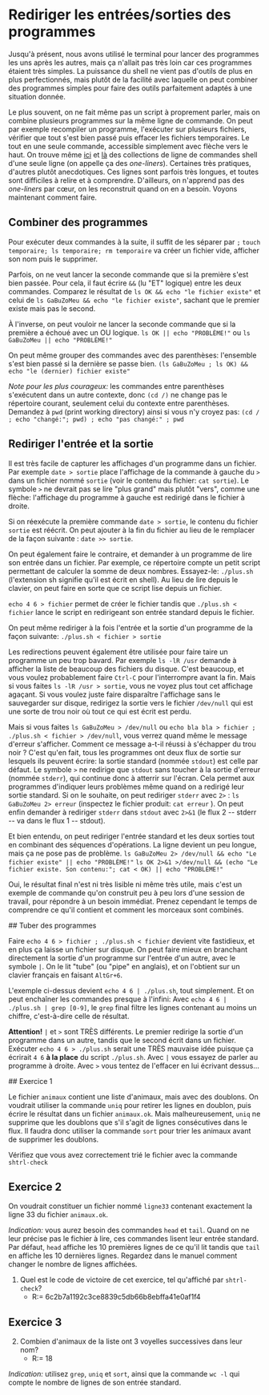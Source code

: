 # Rediriger les entrées/sorties des programmes

Jusqu'à présent, nous avons utilisé le terminal pour lancer des
programmes les uns après les autres, mais ça n'allait pas très loin
car ces programmes étaient très simples. La puissance du shell ne
vient pas d'outils de plus en plus perfectionnés, mais plutôt de la
facilité avec laquelle on peut combiner des programmes simples pour
faire des outils parfaitement adaptés à une situation donnée.

Le plus souvent, on ne fait même pas un script à proprement parler,
mais on combine plusieurs programmes sur la même ligne de commande. On
peut par exemple recompiler un programme, l'exécuter sur plusieurs
fichiers, vérifier que tout s'est bien passé puis effacer les fichiers
temporaires. Le tout en une seule commande, accessible simplement avec
flèche vers le haut. On trouve même
[ici](https://www.commandlinefu.com/) et
[là](https://onceupon.github.io/Bash-Oneliner/) des collections de ligne de
commandes shell d'une seule ligne (on appelle ça des *one-liners*).
Certaines très pratiques, d'autres plutôt anecdotiques. Ces lignes
sont parfois très longues, et toutes sont difficiles à relire et à
comprendre. D'ailleurs, on n'apprend pas des *one-liners* par cœur, on
les reconstruit quand on en a besoin. Voyons maintenant comment faire.

## Combiner des programmes

Pour exécuter deux commandes à la suite, il suffit de les séparer par
``;`` ```touch temporaire; ls temporaire; rm temporaire```
va créer un fichier vide, afficher son nom puis le supprimer.

Parfois, on ne veut lancer la seconde commande que si la
première s'est bien passée. Pour cela, il faut écrire ``&&`` (lu "ET"
logique) entre les deux commandes. Comparez le résultat de
```ls OK && echo "le fichier existe"``` et celui de
```ls GaBuZoMeu && echo "le fichier existe"```, sachant
que le premier existe mais pas le second.

À l'inverse, on peut vouloir ne lancer la seconde commande que si la
première a échoué avec un OU logique. ```ls OK || echo "PROBLÈME!"``` ou
```ls GaBuZoMeu || echo "PROBLÈME!"```

On peut même grouper des commandes avec des parenthèses: l'ensemble
s'est bien passé si la dernière se passe bien.
```(ls GaBuZoMeu ; ls OK) && echo "le (dernier) fichier existe"```

*Note pour les plus courageux:* les commandes entre parenthèses s'exécutent
dans un autre contexte, donc ```(cd /)``` ne change pas le
répertoire courant, seulement celui du contexte entre parenthèses.
Demandez à ``pwd`` (print working directory) ainsi si vous n'y croyez
pas: ```(cd / ; echo "changé:"; pwd) ; echo "pas changé:" ; pwd```

## Rediriger l'entrée et la sortie

Il est très facile de capturer les affichages d'un programme dans un
fichier. Par exemple ```date > sortie``` place
l'affichage de la commande à gauche du ``>`` dans un fichier nommé
``sortie`` (voir le contenu du fichier:  ```cat sortie```).
Le symbole ``>`` ne devrait pas se lire "plus grand" mais plutôt
"vers", comme une flèche: l'affichage du programme à gauche est
redirigé dans le fichier à droite.

Si on réexécute la première commande ```date > sortie```,
le contenu du fichier ``sortie`` est réécrit. On peut ajouter à la fin
du fichier au lieu de le remplacer de la façon suivante :
```date >> sortie```.


On peut également faire le contraire, et demander à un programme de
lire son entrée dans un fichier. Par exemple, ce répertoire compte un
petit script permettant de calculer la somme de deux nombres.
Essayez-le: ```./plus.sh``` (l'extension sh signifie qu'il
est écrit en shell). Au lieu de lire depuis le clavier, on peut faire
en sorte que ce script lise depuis un fichier.

```echo 4 6 > fichier``` permet de créer le fichier tandis
que ```./plus.sh < fichier``` lance le script en redirigeant
son entrée standard depuis le fichier.

On peut même rediriger à la fois l'entrée et la sortie d'un programme
de la façon suivante: ```./plus.sh < fichier > sortie```

Les redirections peuvent également être utilisée pour faire taire un
programme un peu trop bavard. Par exemple ```ls -lR /usr```
demande à afficher la liste de beaucoup des fichiers du disque.
C'est beaucoup, et vous voulez probablement faire ``Ctrl-C`` pour
l'interrompre avant la fin. Mais si vous faites
```ls -lR /usr > sortie```, vous ne voyez plus tout cet
affichage agaçant. Si vous voulez juste faire disparaître l'affichage
sans le sauvegarder sur disque, redirigez la sortie vers le fichier
``/dev/null`` qui est une sorte de trou noir où tout ce qui est écrit
est perdu.

Mais si vous faites ```ls GaBuZoMeu > /dev/null``` ou
```echo bla bla > fichier ; ./plus.sh < fichier > /dev/null```, vous
verrez quand même le message d'erreur s'afficher. Comment ce message
a-t-il réussi à s'échapper du trou noir ? C'est qu'en fait, tous les
programmes ont deux flux de sortie sur lesquels ils peuvent écrire: la
sortie standard (nommée ``stdout``) est celle par défaut. Le symbole
``>`` ne redirige que ``stdout`` sans toucher à la sortie d'erreur
(nommée ``stderr``), qui continue donc à atterrir sur l'écran.
Cela permet aux programmes d'indiquer leurs problèmes même quand on a
redirigé leur sortie standard. Si on le souhaite, on peut rediriger
``stderr`` avec ``2>`` : ```ls GaBuZoMeu 2> erreur```
(inspectez  le fichier produit: ```cat erreur``` ). On peut
enfin demander à rediriger ``stderr`` dans ``stdout`` avec ``2>&1`` (le
flux 2 -- stderr -- va dans le flux 1 -- stdout).

Et bien entendu, on peut rediriger l'entrée standard et les deux
sorties tout en combinant des séquences d'opérations. La ligne devient
un peu longue, mais ça ne pose pas de problème.
```ls GaBuZoMeu 2> /dev/null && echo "Le fichier existe" || echo "PROBLÈME!"```
```ls OK 2>&1 >/dev/null && (echo "Le fichier existe. Son contenu:"; cat < OK) || echo "PROBLÈME!"```

Oui, le résultat final n'est ni très lisible ni même très utile, mais
c'est un exemple de commande qu'on construit peu à peu lors d'une
session de travail, pour répondre à un besoin immédiat. Prenez
cependant le temps de comprendre ce qu'il contient et comment les
morceaux sont combinés.

## Tuber des programmes

Faire ```echo 4 6 > fichier ; ./plus.sh < fichier``` devient
vite fastidieux, et en plus ça laisse un fichier sur disque. On peut
faire mieux en branchant directement la sortie d'un programme sur
l'entrée d'un autre, avec le symbole ``|``. On le lit "tube" (ou "pipe"
en anglais), et on l'obtient sur un clavier français en faisant
``AltGr+6``.

L'exemple ci-dessus devient ```echo 4 6 | ./plus.sh```, tout
simplement. Et on peut enchaîner les commandes presque à l'infini:
Avec ```echo 4 6 | ./plus.sh | grep [0-9]```, le ``grep``
final filtre les lignes contenant au moins un chiffre, c'est-à-dire
celle de résultat.

**Attention!** ``|`` et ``>`` sont TRÈS différents. Le premier
redirige la sortie d'un programme dans un autre, tandis que le second
écrit dans un fichier. Exécuter ``echo 4 6 > ./plus.sh`` serait une
TRÈS mauvaise idée puisque ça écrirait ``4 6`` **à la place** du
script ``./plus.sh``. Avec ``|`` vous essayez de parler au programme à
droite. Avec ``>`` vous tentez de l'effacer en lui écrivant dessus...

## Exercice 1

Le fichier ``animaux`` contient une liste d'animaux, mais avec des
doublons. On voudrait utiliser la commande ``uniq`` pour retirer les
lignes en doublon, puis écrire le résultat dans un fichier
``animaux.ok``. Mais malheureusement, ``uniq`` ne supprime que les
doublons que s'il s'agit de lignes consécutives dans le flux. Il
faudra donc utiliser la commande ``sort`` pour trier les animaux avant
de supprimer les doublons.

Vérifiez que vous avez correctement trié le fichier avec la commande
```shtrl-check```

## Exercice 2

On voudrait constituer un fichier nommé ``ligne33`` contenant exactement
la ligne 33 du fichier ``animaux.ok``.

*Indication:* vous aurez besoin des commandes ``head`` et ``tail``.
Quand on ne leur précise pas le fichier à lire, ces commandes lisent
leur entrée standard. Par défaut, ``head`` affiche les 10 premières
lignes de ce qu'il lit tandis que ``tail`` en affiche les 10 dernières
lignes. Regardez dans le manuel comment changer le nombre de lignes
affichées.

1. Quel est le code de victoire de cet exercice, tel qu'affiché par ```shtrl-check```?
    - R:= 6c2b7a1192c3ce8839c5db66b8ebffa41e0af1f4

## Exercice 3

2. Combien d'animaux de la liste ont 3 voyelles successives dans leur nom?
    - R:= 18

*Indication:* utilisez ``grep``, ``uniq`` et ``sort``, ainsi que la
commande ``wc -l`` qui compte le nombre de lignes de son entrée
standard.

<div id="tg-feedback" class="alert" role="alert" style="display: none">

Lier plusieurs commandes avec des tubes est un mécanisme
incroyablement puissant, à l'usage. Une fois qu'on commence à s'y
habituer, il est très difficile de faire machine arrière et d'accepter
l'aliénation de la souris.

Vous pouvez maintenant passer à l'exercice suivant avec ```shutorial
run seding```. Vous pouvez aussi consulter la liste des exercices
existants avec ```shutorial list```.

</div>
